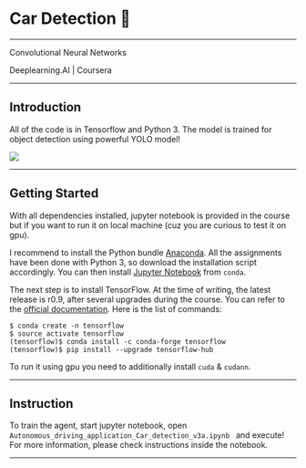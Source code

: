 # Car Detection :car: 

---

Convolutional Neural Networks

Deeplearning.AI | Coursera

---

## Introduction

All of the code is in Tensorflow and Python 3. The model is trained for object detection using powerful YOLO model!

![](BT.gif)

---

## Getting Started

With all dependencies installed, jupyter notebook is provided in the course but if you want to run it on local machine (cuz you are curious to test it on gpu).

I recommend to install the Python bundle [Anaconda](https://www.anaconda.com/). All the assignments have been done with Python 3, so download the installation script accordingly. You can then install [Jupyter Notebook](http://jupyter.org/) from ``conda``.

The next step is to install TensorFlow. At the time of writing, the latest release is r0.9, after several upgrades during the course. You can refer to the [official documentation](https://www.tensorflow.org/install/#anaconda-installation). Here is the list of commands:

```
$ conda create -n tensorflow
$ source activate tensorflow
(tensorflow)$ conda install -c conda-forge tensorflow
(tensorflow)$ pip install --upgrade tensorflow-hub
```

To run it using gpu you need to additionally install ``cuda`` & ``cudann``.

---

## Instruction

To train the agent, start jupyter notebook, open <code> Autonomous_driving_application_Car_detection_v3a.ipynb </code> and execute! For more information, please check instructions inside the notebook.

---
